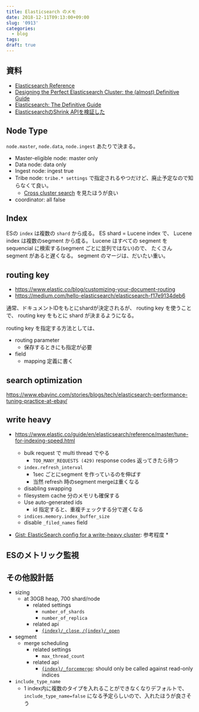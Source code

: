 ```yaml
---
title: Elasticsearch のメモ
date: 2018-12-11T09:13:00+09:00
slug: '0913'
categories:
  - blog
tags:
draft: true
---
```


## 資料

* [Elasticsearch Reference](https://www.elastic.co/guide/en/elasticsearch/reference/current/index.html)
* [Designing the Perfect Elasticsearch Cluster: the (almost) Definitive Guide](https://thoughts.t37.net/designing-the-perfect-elasticsearch-cluster-the-almost-definitive-guide-e614eabc1a87)
* [Elasticsearch: The Definitive Guide](https://www.elastic.co/guide/en/elasticsearch/guide/current/index.html)
* [ElasticsearchのShrink APIを検証した](http://acro-engineer.hatenablog.com/entry/2018/03/27/120000)

## Node Type

`node.master`, `node.data`, `node.ingest` あたりで決まる。

* Master-eligible node: master only
* Data node: data only
* Ingest node: ingest true
* Tribe node: `tribe.* settings` で指定されるやつだけど、廃止予定なので知らなくて良い。
    * [Cross cluster search](https://www.elastic.co/guide/en/elasticsearch/reference/current/modules-cross-cluster-search.html) を見たほうが良い
* coordinator: all false

## Index

ESの `index` は複数の `shard` から成る。
ES shard = Lucene index で、 Lucene index は複数のsegment から成る。
Lucene はすべての segment を sequencial に検索する(segment ごとに並列ではない)ので、
たくさん segment があると遅くなる。
segment のマージは、だいたい重い。

## routing key

* https://www.elastic.co/blog/customizing-your-document-routing
* https://medium.com/hello-elasticsearch/elasticsearch-f17e9134deb6

通常、ドキュメントIDをもとにshardが決定されるが、
routing key を使うことで、 routing key をもとに shard が決まるようになる。

routing key を指定する方法としては、
* routing parameter
    * 保存するときにも指定が必要
* field
    * mapping 定義に書く

## search optimization

https://www.ebayinc.com/stories/blogs/tech/elasticsearch-performance-tuning-practice-at-ebay/


## write heavy

* https://www.elastic.co/guide/en/elasticsearch/reference/master/tune-for-indexing-speed.html
    * bulk request で multi thread でやる
        * `TOO_MANY_REQUESTS (429)` response codes 返ってきたら待つ
    * `index.refresh_interval`
        * 1sec ごとにsegment を作っているのを伸ばす
        * 当然 refresh 時のsegment mergeは重くなる
    * disabling swapping
    * filesystem cache 分のメモリも確保する
    * Use auto-generated ids
        * id 指定すると、重複チェックする分で遅くなる
    * `indices.memory.index_buffer_size`
    * disable `_filed_names` field

* [Gist: ElasticSearch config for a write-heavy cluster](https://gist.github.com/reyjrar/4364063): 参考程度
    *


## ESのメトリック監視

## その他設計話

* sizing
    * at 30GB heap, 700 shard/node
        * related settings
            * `number_of_shards`
            * `number_of_replica`
        * related api
            * [`{index}/_close`, `/{index}/_open`](https://www.elastic.co/guide/en/elasticsearch/reference/current/indices-open-close.html)
* segment
    * merge scheduling
        * related settings
            * `max_thread_count`
        * related api
            * [`{index}/_forcemerge`](https://www.elastic.co/guide/en/elasticsearch/reference/current/indices-forcemerge.html): should only be called against read-only indices
* `include_type_name`
    * 1 index内に複数のタイプを入れることができなくなりデフォルトで、 `include_type_name=false` になる予定らしいので、入れたほうが良さそう
